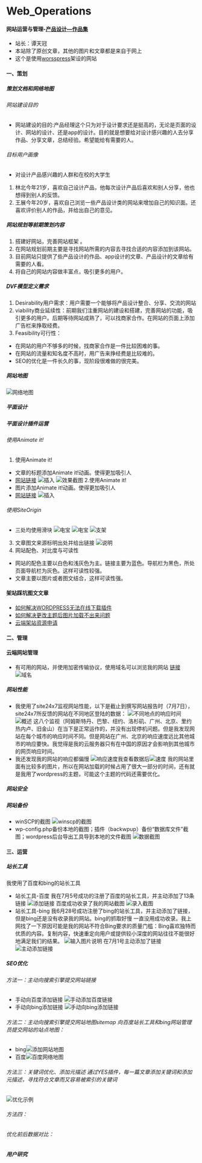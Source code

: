 # Web_Operations

#### 网站运营与管理-[产品设计—作品集](https://ttgnb.top/)
- 站长：谭天冠
- 本站除了原创文章，其他的图片和文章都是来自于网上
- 这个是使用[worsspress](https://wordpress.org/)架设的网站

#### 一、策划
##### 策划文档和网络地图
###### 网站建设目的
- 网站建设的目的:产品经理这个只为对于设计要求还是挺高的，无论是页面的设计、网站的设计、还是app的设计。目的就是想要给对设计感兴趣的人去分享作品、分享文章，总结经验。希望能给有需要的人。
###### 目标用户画像
- 对设计产品感兴趣的人群和在校的大学生
1. 林北今年21岁，喜欢自己设计产品，他每次设计产品后喜欢和别人分享，他也想得到别人的反馈。
2. 王展今年20岁，喜欢自己浏览一些产品设计类的网站来增加自己的知识面。还喜欢评价别人的作品，并给出自己的意见。


##### 网站规划等前期策划内容

1.  搭建好网站，完善网站框架 。
2.  在网站规划前期主要是寻找网站所需的内容去寻找合适的内容添加到该网站。
3.  目前网站只提供了些产品设计的作品、app设计的文章、产品设计的文章给有需要的人看。
4.  将自己的网站内容做丰富点，吸引更多的用户。
  

##### DVF模型定义需求

1.  Desirability用户需求：用户需要一个能够将产品设计整合、分享、交流的网站
2.  viability商业延续性：前期我们注重网站的建设和搭建，完善网站的功能，吸引更多的用户。后期等待网站成熟了，可以找商家合作。在网站的页面上添加广告栏来挣取经费。
3.  Feasibility可行性：
- 在网站的用户不够多的时候，找商家合作是一件比较困难的事。
- 在网站的流量和知名度不高时，用广告来挣经费是比较难的。
- SEO的优化是一件长久的事，现阶段很难做的很完美。

##### 网站地图

![网络地图](https://images.gitee.com/uploads/images/2020/0707/222245_5850543d_2230296.png "微信图片_20200707222153.png") 


##### 平面设计
##### 平面设计插件运营
###### 使用Animate it! 
1. 使用Animate it! 
- 文章的标题添加Animate it!动画。使得更加吸引人
- [网站链接](https://ttgnb.top/2020/07/01/yuanchuangwenzhang1/)
![插入](https://images.gitee.com/uploads/images/2020/0707/003912_bfbb0817_2230296.png "微信图片_20200707003859.png")
![效果截图](https://images.gitee.com/uploads/images/2020/0707/003746_c437da4a_2230296.png "微信图片_20200707003500.png")
2.使用Animate it!
- 图片添加Animate it!动画。使得更加吸引人
- [网站链接](https://ttgnb.top/2020/06/25/appsheji/)
![插入](https://images.gitee.com/uploads/images/2020/0707/004025_a7fad027_2230296.png "微信图片_20200707003532.png")
###### 使用SiteOrigin
- 三处均使用滑块
![电宝](https://images.gitee.com/uploads/images/2020/0707/004419_85b86552_2230296.png "微信图片_20200707004318.png")
![电宝](https://images.gitee.com/uploads/images/2020/0707/004440_01d28959_2230296.png "微信图片_20200707004320.png")
![支架](https://images.gitee.com/uploads/images/2020/0707/004520_00bfa697_2230296.png "微信图片_20200707004323.png")
3. 文章图文来源标明出处并给出链接
![说明](https://images.gitee.com/uploads/images/2020/0707/005627_8542e236_2230296.png "微信图片_20200707005600.png")
4. 网站配色、对比度与可读性
- 网站的配色主要以白色和浅灰色为主。链接主要为蓝色。导航栏为黑色，所处页面导航栏为灰色。这样可读性较强。
- 文章主要以图片或者图文结合，这样可读性强。
#### 架站踩坑图文文章
- [如何解决WORDPRESS无法在线下载插件](https://ttgnb.top/2020/07/01/yuanchuangwenzhang1/)
- [如何解决更改主题后图片加载不出来问题](https://ttgnb.top/2020/07/01/yuanchuangwenzhang/)
- [云端架站资源申请](https://ttgnb.top/2020/07/01/ziyuanshenqing/)
#### 二、管理
#### 云端网站管理
- 有可用的网站，并使用加密传输协议，使用域名可以浏览我的网站 [链接](https://ttgnb.top/)
![域名](https://images.gitee.com/uploads/images/2020/0707/010658_a39d0f38_2230296.png "微信图片_20200707010633.png")
##### 网站性能
- 我使用了site24x7监视网站性能，以下是截止到撰写网站报告时（7月7日），site24x7所反馈的网站在不同地区登陆的数据：
![不同地点的响应时间](https://images.gitee.com/uploads/images/2020/0707/210933_4c2430b1_2230296.png "微信图片_20200707210901.png")
![概述](https://images.gitee.com/uploads/images/2020/0707/211007_5c37fa45_2230296.png "微信图片_20200707210906.png")
这八个监视（阿姆斯特丹、巴黎、纽约、洛杉矶、广州、北京、里约热内卢、旧金山）在当下是正常运作的，并没有出现停机问题。但是我发现网站在每个城市的响应时间不同。但是网站在广州、北京的响应速度远比其他城市的响应要快。我觉得是我的云服务器只有在中国的原因才会影响到其他城市的网页响应时间。
- 我还发现我的网站的响应都偏慢
![响应速度](https://images.gitee.com/uploads/images/2020/0707/211901_ba2c2fd4_2230296.png "微信图片_20200707211840.png")我查看数据后![速度](https://images.gitee.com/uploads/images/2020/0707/212037_6e03e4f8_2230296.png "微信图片_20200707212009.png")
我的网站里面有比较多的图片，所以在网站加载的时候占用了很大一部分的时间，还有就是我用了wordpress的主题，可能这个主题的代码还需要优化。
##### 网站安全
##### 网站备份
- winSCP的截图
![winscp的截图](https://images.gitee.com/uploads/images/2020/0708/181955_bbff2643_2230296.png "微信图片_20200708181641.png")
- wp-config.php备份本地的截图；插件（backwpup）备份“数据库文件”截图；wordpress后台导出工具导到本地的文件截图
![数据截图](https://images.gitee.com/uploads/images/2020/0708/182218_88f4cd39_2230296.png "微信图片_20200708181649.png")


#### 三、运营
##### 站长工具
我使用了百度和bing的站长工具
- 站长工具-百度
  我在7月5号成功的注册了百度的站长工具，并主动添加了13条链接
![添加链接](https://images.gitee.com/uploads/images/2020/0707/012112_96fb07c7_2230296.png "微信图片_20200707012053.png")
百度成功收录了我的网站截图
![录入截图](https://images.gitee.com/uploads/images/2020/0707/012340_93892b5c_2230296.png "微信图片_20200707012234.png")
- 站长工具-bing
 我6月28号成功注册了bing的站长工具，并主动添加了链接，但是bing还是没有收录我的网站。bing的抓取好慢 一直没用成功收录。我上网找了一下原因可能是我的网站不符合Bing要求的质量门槛：Bing喜欢独特而优质的内容。复制内容，快速重定向用户或提供较小深度的网站往往不能很好地满足我们的结果。
![输入图片说明](https://images.gitee.com/uploads/images/2020/0707/012804_ec97661a_2230296.png "微信图片_20200707012751.png")
在7月1号主动添加了链接
![主动添加链接](https://images.gitee.com/uploads/images/2020/0707/013116_8411029b_2230296.png "微信图片_20200707013107.png")
##### SEO优化
###### 方法一：主动向搜索引擎提交网站链接
- 手动向百度添加链接
![手动添加百度链接](https://images.gitee.com/uploads/images/2020/0707/213805_7f181bed_2230296.png "微信图片_20200707012053.png")
- 手动向bing添加链接
![手动向bing添加链接](https://images.gitee.com/uploads/images/2020/0707/213846_3db04d9a_2230296.png "微信图片_20200707013107.png")
###### 方法二：主动向搜索引擎提交网站地图sitemap 向百度站长工具和bing网站管理员提交网站的站点地图：
- bing![添加网站地图](https://images.gitee.com/uploads/images/2020/0707/214200_f44215f0_2230296.png "微信图片_20200707214108.png")
- 百度![百度网络地图](https://images.gitee.com/uploads/images/2020/0707/214435_f95a36d6_2230296.png "微信图片_20200707214357.png")
###### 方法三：关键词优化、添加元描述 通过YES插件，每一篇文章添加关键词和添加元描述，寻找符合文章而又容易被索引的关键词
![优化示例](https://images.gitee.com/uploads/images/2020/0707/214751_48923f80_2230296.png "微信图片_20200707214744.png")
###### 方法四：
###### 优化前后数据对比：
##### 用户研究
